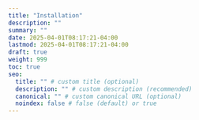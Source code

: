 ```yaml
---
title: "Installation"
description: ""
summary: ""
date: 2025-04-01T08:17:21-04:00
lastmod: 2025-04-01T08:17:21-04:00
draft: true
weight: 999
toc: true
seo:
  title: "" # custom title (optional)
  description: "" # custom description (recommended)
  canonical: "" # custom canonical URL (optional)
  noindex: false # false (default) or true
---
```

